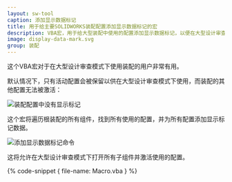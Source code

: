 ```yaml
---
layout: sw-tool
caption: 添加显示数据标记
title: 用于给主要SOLIDWORKS装配配置添加显示数据标记的宏
description: VBA宏，用于给大型装配中使用的配置添加显示数据标记，以便在大型设计审查模式下打开
image: display-data-mark.svg
group: 装配
---
```

这个VBA宏对于在大型设计审查模式下使用装配的用户非常有用。

默认情况下，只有活动配置会被保留以供在大型设计审查模式下使用，而装配的其他配置无法被激活：

![装配配置中没有显示标记](configuration-no-display-marks.png)

这个宏将遍历根装配的所有组件，找到所有使用的配置，并为所有配置添加显示标记数据。

![添加显示数据标记命令](add-display-data-mark.png)

这将允许在大型设计审查模式下打开所有子组件并激活使用的配置。

{% code-snippet { file-name: Macro.vba } %}